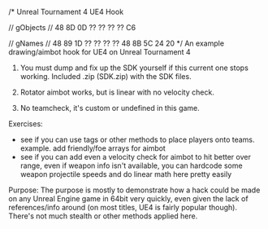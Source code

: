 /*
Unreal Tournament 4 UE4 Hook

// gObjects
// 48 8D 0D ?? ?? ?? ?? C6

// gNames
// 48 89 1D ?? ?? ?? ?? 48 8B 5C 24 20
*/
An example drawing/aimbot hook for UE4 on Unreal Tournament 4

1) You must dump and fix up the SDK yourself if this current one stops working.
Included .zip (SDK.zip) with the SDK files.

2) Rotator aimbot works, but is linear with no velocity check.

3) No teamcheck, it's custom or undefined in this game. 

Exercises:
- see if you can use tags or other methods to place players onto teams. example. add friendly/foe arrays for aimbot
- see if you can add even a velocity check for aimbot to hit better over range, even if weapon info isn't available, you can hardcode some weapon projectile speeds and do linear math here pretty easily

Purpose:
The purpose is mostly to demonstrate how a hack could be made on any Unreal Engine game in 64bit very quickly, even given the lack of references/info around (on most titles, UE4 is fairly popular though). There's not much stealth or other methods applied here. 


